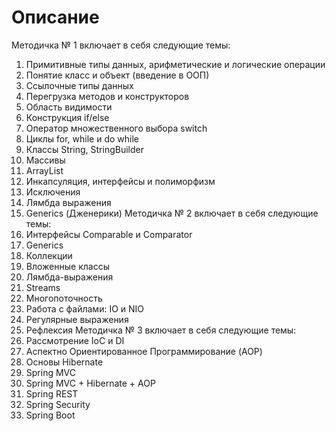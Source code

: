 # Описание
Методичка № 1 включает в себя следующие темы:
1) Примитивные типы данных, арифметические и логические операции
2) Понятие класс и объект (введение в ООП)
3) Ссылочные типы данных
4) Перегрузка методов и конструкторов
5) Область видимости
6) Конструкция if/else
7) Оператор множественного выбора switch
8) Циклы for, while и do while
9) Классы String, StringBuilder
10) Массивы
11) ArrayList
12) Инкапсуляция, интерфейсы и полиморфизм
13) Исключения
14) Лямбда выражения
15) Generics (Дженерики)
Методичка № 2 включает в себя следующие темы:
1) Интерфейсы Comparable и Comparator
2) Generics
3) Коллекции
4) Вложенные классы
5) Лямбда-выражения
6) Streams
7) Многопоточность
8) Работа с файлами: IO и NIO
9) Регулярные выражения
10) Рефлексия
Методичка № 3 включает в себя следующие темы:
1) Рассмотрение IoC и DI
2)  Аспектно Ориентированное Программирование (AOP)
3) Основы Hibernate
4) Spring MVC
5) Spring MVC + Hibernate + AOP
6) Spring REST
7) Spring Security
8) Spring Boot
